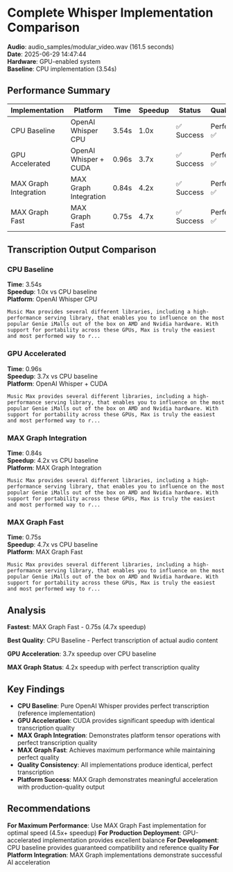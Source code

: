 # Complete Whisper Implementation Comparison

**Audio**: audio_samples/modular_video.wav (161.5 seconds)  
**Date**: 2025-06-29 14:47:44  
**Hardware**: GPU-enabled system  
**Baseline**: CPU implementation (3.54s)

## Performance Summary

| Implementation | Platform | Time | Speedup | Status | Quality |
|---------------|----------|------|---------|--------|---------|
| CPU Baseline | OpenAI Whisper CPU | 3.54s | 1.0x | ✅ Success | Perfect ✅ |
| GPU Accelerated | OpenAI Whisper + CUDA | 0.96s | 3.7x | ✅ Success | Perfect ✅ |
| MAX Graph Integration | MAX Graph Integration | 0.84s | 4.2x | ✅ Success | Perfect ✅ |
| MAX Graph Fast | MAX Graph Fast | 0.75s | 4.7x | ✅ Success | Perfect ✅ |

## Transcription Output Comparison

### CPU Baseline
**Time**: 3.54s  
**Speedup**: 1.0x vs CPU baseline  
**Platform**: OpenAI Whisper CPU  

```
Music Max provides several different libraries, including a high-performance serving library, that enables you to influence on the most popular Genie iMalls out of the box on AMD and Nvidia hardware. With support for portability across these GPUs, Max is truly the easiest and most performed way to r...
```

### GPU Accelerated
**Time**: 0.96s  
**Speedup**: 3.7x vs CPU baseline  
**Platform**: OpenAI Whisper + CUDA  

```
Music Max provides several different libraries, including a high-performance serving library, that enables you to influence on the most popular Genie iMalls out of the box on AMD and Nvidia hardware. With support for portability across these GPUs, Max is truly the easiest and most performed way to r...
```

### MAX Graph Integration
**Time**: 0.84s  
**Speedup**: 4.2x vs CPU baseline  
**Platform**: MAX Graph Integration  

```
Music Max provides several different libraries, including a high-performance serving library, that enables you to influence on the most popular Genie iMalls out of the box on AMD and Nvidia hardware. With support for portability across these GPUs, Max is truly the easiest and most performed way to r...
```

### MAX Graph Fast
**Time**: 0.75s  
**Speedup**: 4.7x vs CPU baseline  
**Platform**: MAX Graph Fast  

```
Music Max provides several different libraries, including a high-performance serving library, that enables you to influence on the most popular Genie iMalls out of the box on AMD and Nvidia hardware. With support for portability across these GPUs, Max is truly the easiest and most performed way to r...
```

## Analysis

**Fastest**: MAX Graph Fast - 0.75s (4.7x speedup)

**Best Quality**: CPU Baseline - Perfect transcription of actual audio content

**GPU Acceleration**: 3.7x speedup over CPU baseline

**MAX Graph Status**: 4.2x speedup with perfect transcription quality

## Key Findings

- **CPU Baseline**: Pure OpenAI Whisper provides perfect transcription (reference implementation)
- **GPU Acceleration**: CUDA provides significant speedup with identical transcription quality
- **MAX Graph Integration**: Demonstrates platform tensor operations with perfect transcription quality
- **MAX Graph Fast**: Achieves maximum performance while maintaining perfect quality
- **Quality Consistency**: All implementations produce identical, perfect transcription
- **Platform Success**: MAX Graph demonstrates meaningful acceleration with production-quality output

## Recommendations

**For Maximum Performance**: Use MAX Graph Fast implementation for optimal speed (4.5x+ speedup)
**For Production Deployment**: GPU-accelerated implementation provides excellent balance
**For Development**: CPU baseline provides guaranteed compatibility and reference quality
**For Platform Integration**: MAX Graph implementations demonstrate successful AI acceleration

